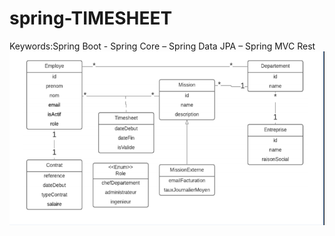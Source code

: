 # spring-TIMESHEET
Keywords:Spring Boot - Spring Core – Spring Data JPA – Spring MVC Rest 
![Screenshot](image.png)
